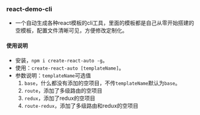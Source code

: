 ### react-demo-cli

- 一个自动生成各种react模板的cli工具，里面的模板都是自己从零开始搭建的空模板，配置文件清晰可见，方便修改定制化。

#### 使用说明

- 安装，`npm i create-react-auto -g`。
- 使用：`create-react-auto [templateName]`。
- 参数说明：`templateName`可选值
  1. `base`，什么都没有添加的空项目，不传`templateName`默认为`base`。
  2. `route`，添加了多级路由的空项目
  3. `redux`，添加了redux的空项目
  4. `route-redux`，添加了多级路由和redux的空项目